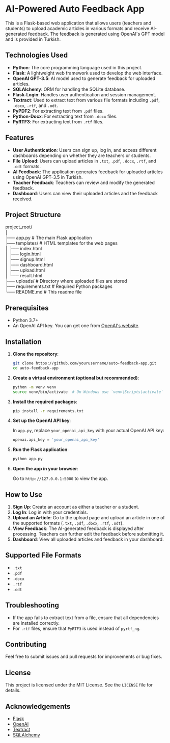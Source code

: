 # AI-Powered Auto Feedback App

This is a Flask-based web application that allows users (teachers and students) to upload academic articles in various formats and receive AI-generated feedback. The feedback is generated using OpenAI's GPT model and is provided in Turkish.

## Technologies Used

- **Python**: The core programming language used in this project.
- **Flask**: A lightweight web framework used to develop the web interface.
- **OpenAI GPT-3.5**: AI model used to generate feedback for uploaded articles.
- **SQLAlchemy**: ORM for handling the SQLite database.
- **Flask-Login**: Handles user authentication and session management.
- **Textract**: Used to extract text from various file formats including `.pdf`, `.docx`, `.rtf`, and `.odt`.
- **PyPDF2**: For extracting text from `.pdf` files.
- **Python-Docx**: For extracting text from `.docx` files.
- **PyRTF3**: For extracting text from `.rtf` files.

## Features

- **User Authentication**: Users can sign up, log in, and access different dashboards depending on whether they are teachers or students.
- **File Upload**: Users can upload articles in `.txt`, `.pdf`, `.docx`, `.rtf`, and `.odt` formats.
- **AI Feedback**: The application generates feedback for uploaded articles using OpenAI GPT-3.5 in Turkish.
- **Teacher Feedback**: Teachers can review and modify the generated feedback.
- **Dashboard**: Users can view their uploaded articles and the feedback received.

## Project Structure

project_root/  
│  
├── app.py # The main Flask application  
├── templates/ # HTML templates for the web pages  
│ ├── index.html  
│ ├── login.html  
│ ├── signup.html  
│ ├── dashboard.html  
│ ├── upload.html  
│ └── result.html  
├── uploads/ # Directory where uploaded files are stored  
├── requirements.txt # Required Python packages  
└── README.md # This readme file  


## Prerequisites

- Python 3.7+
- An OpenAI API key. You can get one from [OpenAI's website](https://beta.openai.com/signup/).

## Installation

1. **Clone the repository**:

    ```bash
    git clone https://github.com/yourusername/auto-feedback-app.git
    cd auto-feedback-app
    ```

2. **Create a virtual environment (optional but recommended)**:

    ```bash
    python -m venv venv
    source venv/bin/activate  # On Windows use `venv\Scripts\activate`
    ```

3. **Install the required packages**:

    ```bash
    pip install -r requirements.txt
    ```

4. **Set up the OpenAI API key**:

    In `app.py`, replace `your_openai_api_key` with your actual OpenAI API key:

    ```python
    openai.api_key = 'your_openai_api_key'
    ```

5. **Run the Flask application**:

    ```bash
    python app.py
    ```

6. **Open the app in your browser**:

    Go to `http://127.0.0.1:5000` to view the app.

## How to Use

1. **Sign Up**: Create an account as either a teacher or a student.
2. **Log In**: Log in with your credentials.
3. **Upload an Article**: Go to the upload page and upload an article in one of the supported formats (`.txt`, `.pdf`, `.docx`, `.rtf`, `.odt`).
4. **View Feedback**: The AI-generated feedback is displayed after processing. Teachers can further edit the feedback before submitting it.
5. **Dashboard**: View all uploaded articles and feedback in your dashboard.

## Supported File Formats

- `.txt`
- `.pdf`
- `.docx`
- `.rtf`
- `.odt`

## Troubleshooting

- If the app fails to extract text from a file, ensure that all dependencies are installed correctly.
- For `.rtf` files, ensure that `PyRTF3` is used instead of `pyrtf_ng`.

## Contributing

Feel free to submit issues and pull requests for improvements or bug fixes.

## License

This project is licensed under the MIT License. See the `LICENSE` file for details.

## Acknowledgements

- [Flask](https://flask.palletsprojects.com/)
- [OpenAI](https://openai.com/)
- [Textract](https://textract.readthedocs.io/)
- [SQLAlchemy](https://www.sqlalchemy.org/)
